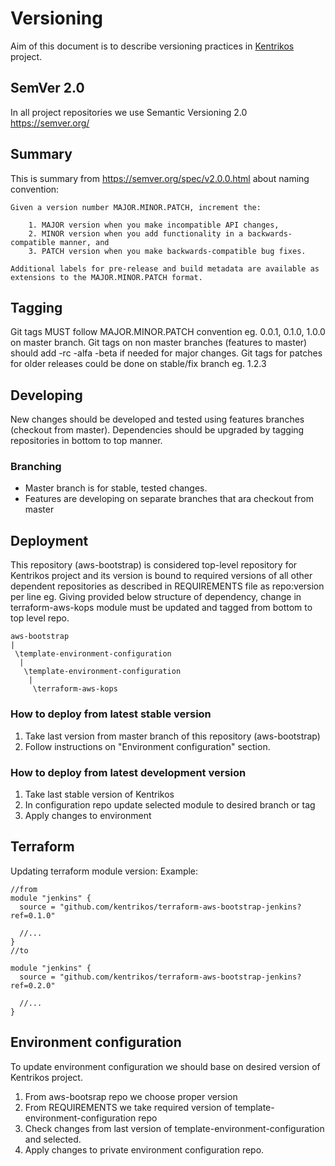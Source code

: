 # Versioning

Aim of this document is to describe versioning practices in [Kentrikos](https://github.com/kentrikos) project.

## SemVer 2.0

In all project repositories we use Semantic Versioning 2.0 <https://semver.org/> 

## Summary 

This is summary from <https://semver.org/spec/v2.0.0.html> about naming convention:

```
Given a version number MAJOR.MINOR.PATCH, increment the:

    1. MAJOR version when you make incompatible API changes,
    2. MINOR version when you add functionality in a backwards-compatible manner, and
    3. PATCH version when you make backwards-compatible bug fixes.

Additional labels for pre-release and build metadata are available as extensions to the MAJOR.MINOR.PATCH format.

```

## Tagging

Git tags MUST follow MAJOR.MINOR.PATCH convention eg. 0.0.1, 0.1.0, 1.0.0  on master branch.
Git tags on non master branches (features to master) should add -rc -alfa -beta if needed for major changes.
Git tags for patches for older releases could be done on stable/fix branch eg. 1.2.3

## Developing 

New changes should be developed and tested using features branches (checkout from master). Dependencies should be upgraded by tagging repositories in bottom to top manner.

### Branching

* Master branch is for stable, tested changes.
* Features are developing on separate branches that ara checkout from master

## Deployment

This repository (aws-bootstrap) is considered top-level repository for Kentrikos project and its version is bound to required versions of all other dependent repositories as described in REQUIREMENTS file as repo:version per line
eg.
Giving provided below  structure of dependency, change in terraform-aws-kops module must be updated and tagged from bottom to top level repo. 
```
aws-bootstrap
|
 \template-environment-configuration
  |
   \template-environment-configuration
    |
     \terraform-aws-kops
```

### How to deploy from latest stable version

1. Take last version from master branch of this repository (aws-bootstrap) 
1. Follow instructions on "Environment configuration" section. 

### How to deploy from latest development version

1. Take last stable version of Kentrikos
1. In configuration repo update selected module to desired branch or tag
1. Apply changes to environment

## Terraform 

Updating terraform module version:
Example:

```hcl-terraform
//from
module "jenkins" {
  source = "github.com/kentrikos/terraform-aws-bootstrap-jenkins?ref=0.1.0"

  //...
}
//to

module "jenkins" {
  source = "github.com/kentrikos/terraform-aws-bootstrap-jenkins?ref=0.2.0"

  //...
}
```

## Environment configuration

To update environment configuration we should base on desired version of Kentrikos project.

1. From aws-bootsrap repo we choose proper version
1. From REQUIREMENTS we take required version of template-environment-configuration repo
1. Check changes from last version of template-environment-configuration and selected.
1. Apply changes to private environment configuration repo.